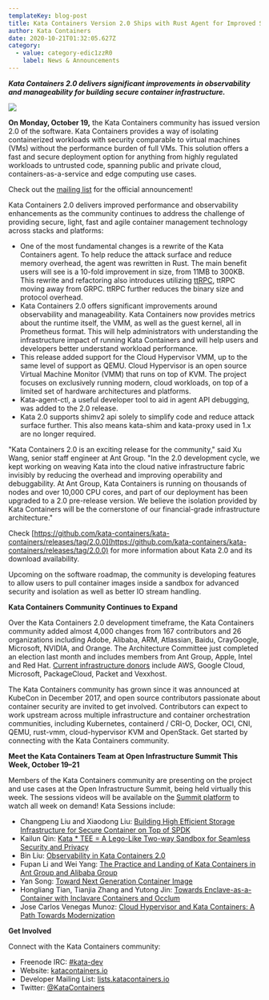 ```yaml
---
templateKey: blog-post
title: Kata Containers Version 2.0 Ships with Rust Agent for Improved Security, Performance With 10x Footprint Reduction
author: Kata Containers
date: 2020-10-21T01:32:05.627Z
category:
  - value: category-edic1zzR0
    label: News & Announcements
---
```

**_Kata Containers 2.0 delivers significant improvements in observability and manageability for building secure container infrastructure._**

![](/img/1_p6Nvo3VVk-8AzEaE3DpKEQ.webp)

**On Monday, October 19,** the Kata Containers community has issued version 2.0 of the software. Kata Containers provides a way of isolating containerized workloads with security comparable to virtual machines (VMs) without the performance burden of full VMs. This solution offers a fast and secure deployment option for anything from highly regulated workloads to untrusted code, spanning public and private cloud, containers-as-a-service and edge computing use cases.

Check out the [mailing list](http://lists.katacontainers.io/pipermail/kata-dev/2020-October/001567.html) for the official announcement!

Kata Containers 2.0 delivers improved performance and observability enhancements as the community continues to address the challenge of providing secure, light, fast and agile container management technology across stacks and platforms:

*   One of the most fundamental changes is a rewrite of the Kata Containers agent. To help reduce the attack surface and reduce memory overhead, the agent was rewritten in Rust. The main benefit users will see is a 10-fold improvement in size, from 11MB to 300KB. This rewrite and refactoring also introduces utilizing [ttRPC](https://github.com/containerd/ttrpc), ttRPC moving away from GRPC. ttRPC further reduces the binary size and protocol overhead.
*   Kata Containers 2.0 offers significant improvements around observability and manageability. Kata Containers now provides metrics about the runtime itself, the VMM, as well as the guest kernel, all in Prometheus format. This will help administrators with understanding the infrastructure impact of running Kata Containers and will help users and developers better understand workload performance.
*   This release added support for the Cloud Hypervisor VMM, up to the same level of support as QEMU. Cloud Hypervisor is an open source Virtual Machine Monitor (VMM) that runs on top of KVM. The project focuses on exclusively running modern, cloud workloads, on top of a limited set of hardware architectures and platforms.
*   Kata-agent-ctl, a useful developer tool to aid in agent API debugging, was added to the 2.0 release.
*   Kata 2.0 supports shimv2 api solely to simplify code and reduce attack surface further. This also means kata-shim and kata-proxy used in 1.x are no longer required.

"Kata Containers 2.0 is an exciting release for the community," said Xu Wang, senior staff engineer at Ant Group. "In the 2.0 development cycle, we kept working on weaving Kata into the cloud native infrastructure fabric invisibly by reducing the overhead and improving operability and debuggability. At Ant Group, Kata Containers is running on thousands of nodes and over 10,000 CPU cores, and part of our deployment has been upgraded to a 2.0 pre-release version. We believe the isolation provided by Kata Containers will be the cornerstone of our financial-grade infrastructure architecture."

Check [https://github.com/kata-containers/kata-containers/releases/tag/2.0.0](https://github.com/kata-containers/kata-containers/releases/tag/2.0.0) for more information about Kata 2.0 and its download availability.

Upcoming on the software roadmap, the community is developing features to allow users to pull container images inside a sandbox for advanced security and isolation as well as better IO stream handling.

**Kata Containers Community Continues to Expand**

Over the Kata Containers 2.0 development timeframe, the Kata Containers community added almost 4,000 changes from 167 contributors and 26 organizations including Adobe, Alibaba, ARM, Atlassian, Baidu, CrayGoogle, Microsoft, NVIDIA, and Orange. The Architecture Committee just completed an election last month and includes members from Ant Group, Apple, Intel and Red Hat. [Current infrastructure donors](https://katacontainers.io/supporters/) include AWS, Google Cloud, Microsoft, PackageCloud, Packet and Vexxhost.

The Kata Containers community has grown since it was announced at KubeCon in December 2017, and open source contributors passionate about container security are invited to get involved. Contributors can expect to work upstream across multiple infrastructure and container orchestration communities, including Kubernetes, containerd / CRI-O, Docker, OCI, CNI, QEMU, rust-vmm, cloud-hypervisor KVM and OpenStack. Get started by connecting with the Kata Containers community.

**Meet the Kata Containers Team at Open Infrastructure Summit This Week, October 19–21**

Members of the Kata Containers community are presenting on the project and use cases at the Open Infrastructure Summit, being held virtually this week. The sessions videos will be available on the [Summit platform](https://summit.openinfra.dev/a/schedule) to watch all week on demand! Kata Sessions include:

*   Changpeng Liu and Xiaodong Liu: [Building High Efficient Storage Infrastructure for Secure Container on Top of SPDK](https://summit.openinfra.dev/a/event/24601)
*   Kailun Qin: [Kata \* TEE = A Lego-Like Two-way Sandbox for Seamless Security and Privacy](https://summit.openinfra.dev/a/event/24714)
*   Bin Liu: [Observability in Kata Containers 2.0](https://summit.openinfra.dev/a/event/24587)
*   Fupan Li and Wei Yang: [The Practice and Landing of Kata Containers in Ant Group and Alibaba Group](https://summit.openinfra.dev/a/event/24589)
*   Yan Song: [Toward Next Generation Container Image](https://summit.openinfra.dev/a/event/24645)
*   Hongliang Tian, Tianjia Zhang and Yutong Jin: [Towards Enclave-as-a-Container with Inclavare Containers and Occlum](https://summit.openinfra.dev/a/event/24630)
*   Jose Carlos Venegas Munoz: [Cloud Hypervisor and Kata Containers: A Path Towards Modernization](https://summit.openinfra.dev/a/event/24697)

**Get Involved**

Connect with the Kata Containers community:

*   Freenode IRC: [#kata-dev](http://webchat.freenode.net/?channels=kata-dev)
*   Website: [katacontainers.io](https://www.katacontainers.io/)
*   Developer Mailing List: [lists.katacontainers.io](http://lists.katacontainers.io/cgi-bin/mailman/listinfo)
*   Twitter: [@KataContainers](https://twitter.com/KataContainers)